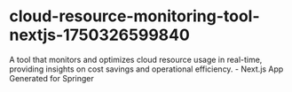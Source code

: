 # cloud-resource-monitoring-tool-nextjs-1750326599840
A tool that monitors and optimizes cloud resource usage in real-time, providing insights on cost savings and operational efficiency. - Next.js App Generated for Springer
